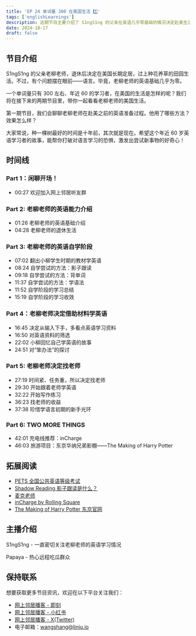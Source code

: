 ```yaml
---
title: 'EP 24 单词量 300 在美国生活 1️⃣'
tags: ['englishLearnings']
description: 这期节目主要介绍了 S1ngS1ng 的父亲在英语几乎零基础的情况决定赴美生活的前期准备
date: 2024-10-17
draft: false
---
```


## 节目介绍

S1ngS1ng 的父亲老柳老师，退休后决定在美国长期定居，过上种花养草的田园生活。不过，有个问题摆在眼前——语言。毕竟，老柳老师的英语基础几乎为零。

一个单词量只有 300 左右、年近 60 的学习者，在美国的生活是怎样的呢？我们将在接下来的两期节目里，带你一起看看老柳老师的美国生活。

第一期节目，我们会聊聊老柳老师在赴美之前的英语准备过程。他用了哪些方法？效果怎么样？

大家常说，种一棵树最好的时间是十年前，其次就是现在。希望这个年近 60 岁英语学习者的故事，能帮你打破对语言学习的恐惧，激发出尝试新事物的好奇心！

## 时间线

### Part 1：闲聊开场！

- 00:27 欢迎加入网上邻居听友群

### Part 2: 老柳老师的英语能力介绍

- 01:26 老柳老师的英语基础介绍
- 04:28 老柳老师的退休生活

### Part 3: 老柳老师的英语自学阶段

- 07:02 翻出小柳学生时期的教材学英语
- 08:24 自学尝试的方法：影子跟读
- 09:18 自学尝试的方法：背单词
- 11:37 自学尝试的方法：学语法
- 11:52 自学阶段的学习总结
- 15:19 自学阶段的学习收效

### Part 4：老柳老师决定借助材料学英语

- 16:45 决定从输入下手，多看点英语学习资料
- 16:50 对英语资料的筛选
- 22:02 小柳回忆自己学英语的故事
- 24:51 对“笨办法”的探讨

### Part 5: 老柳老师决定找老师

- 27:19 时间紧、任务重，所以决定找老师
- 29:30 开始跟着老师学英语
- 32:22 开始写作练习
- 36:23 找老师的收益
- 37:38 珍惜学语言初期的新手光环

### Part 6: TWO MORE THINGS

- 42:01 充电线推荐：inCharge
- 46:03 旅游项目：东京华纳兄弟影棚——The Making of Harry Potter

## 拓展阅读

- [PETS 全国公共英语等级考试](https://pets.neea.edu.cn/)
- [Shadow Reading 影子跟读是什么？](https://epaper.gmw.cn/lx/html/2015-05/05/nw.D110000lx_20150505_1-07.htm?div=-1)
- [麦克老师](https://www.youtube.com/@maikelaoshi)
- [inCharge by Rolling Square](https://rollingsquare.com/collections/cables)
- [The Making of Harry Potter 东京官网](https://www.wbstudiotour.jp/en/)

## 主播介绍

S1ngS1ng - 一直密切关注老柳老师的英语学习情况

Papaya - 热心远程吃瓜群众

## 保持联系

想要获取更多节目资讯，欢迎在以下平台关注我们：

- [网上邻居播客 - 即刻](https://m.okjike.com/users/c751f4fb-d31d-44cf-aef9-f6b55dec4cd5?source=user_card&s=eyJ1IjoiNjUyMzg3NmQwZWQ3ZTc2NjQ5ODMwNWE4IiwiZCI6MX0%3D)
- [网上邻居播客 - 小红书](https://www.xiaohongshu.com/user/profile/64c2024f00000000140396e6?xhsshare=WeixinSession&appuid=64c2024f00000000140396e6&apptime=1697005943)
- [网上邻居播客 - X(Twitter)](https://twitter.com/wslj_podcast)
- 电子邮箱：wangshang@linju.io
